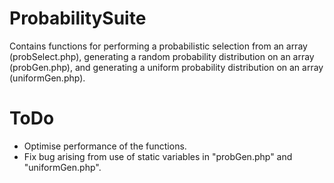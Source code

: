 # ProbabilitySuite
Contains functions for performing a probabilistic selection from an array (probSelect.php), generating a random probability distribution on an array (probGen.php), and generating a uniform probability distribution on an array (uniformGen.php).

# ToDo
*	Optimise performance of the functions.
*	Fix bug arising from use of static variables in "probGen.php" and "uniformGen.php".